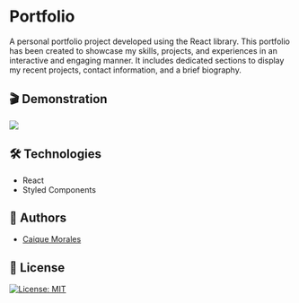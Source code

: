 
# Portfolio

A personal portfolio project developed using the React library. This portfolio has been created to showcase my skills, projects, and experiences in an interactive and engaging manner. It includes dedicated sections to display my recent projects, contact information, and a brief biography.


## 🎬 Demonstration

<img src="https://i.imgur.com/qSRn3Wc.png" />

## 🛠 Technologies

- React
- Styled Components
  
## 👤 Authors

- [Caique Morales](https://www.caiquemorales.com)


## 🪪 License

[![License: MIT](https://img.shields.io/badge/License-MIT-yellow.svg)](https://opensource.org/licenses/MIT)
